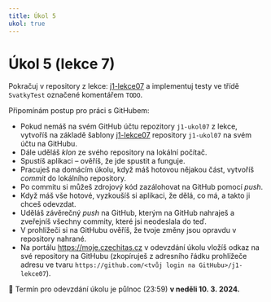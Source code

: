 ```yaml
---
title: Úkol 5
ukol: true
---
```

# Úkol 5 (lekce 7)

Pokračuj v repository z lekce: [j1-lekce07](https://github.com/FilipJirsak-Czechitas/j1-lekce07) a implementuj testy ve třídě `SvatkyTest` označené komentářem `TODO`.

Připomínám postup pro práci s GitHubem:
- Pokud nemáš na svém GitHub účtu repozitory `j1-ukol07` z lekce, vytvoříš na základě šablony [j1-lekce07](https://github.com/FilipJirsak-Czechitas/j1-ukol07) repository `j1-ukol07` na svém účtu na GitHubu.
- Dále uděláš *klon* ze svého repository na lokální počítač.
- Spustíš aplikaci – ověříš, že jde spustit a funguje.
- Pracuješ na domácím úkolu, když máš hotovou nějakou část, vytvoříš *commit* do lokálního repository.
- Po commitu si můžeš zdrojový kód zazálohovat na GitHub pomocí *push*.
- Když máš vše hotové, vyzkoušíš si aplikaci, že dělá, co má, a takto ji chceš odevzdat.
- Uděláš závěrečný *push* na GitHub, kterým na GitHub nahraješ a zveřejníš všechny commity, které jsi neodeslala do teď.
- V prohlížeči si na GitHubu ověříš, že tvoje změny jsou opravdu v repository nahrané.
- Na portálu https://moje.czechitas.cz v odevzdání úkolu vložíš odkaz na své repository na GitHubu (zkopíruješ z adresního řádku prohlížeče adresu ve tvaru `https://github.com/<tvůj login na GitHubu>/j1-lekce07`).

📅 Termín pro odevzdání úkolu je půlnoc (23:59) **v neděli 10. 3. 2024.**
